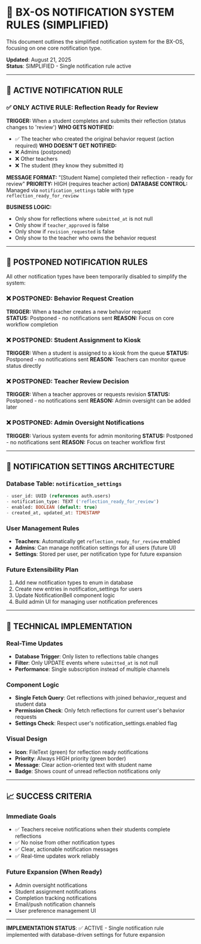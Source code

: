 # 🔔 BX-OS NOTIFICATION SYSTEM RULES (SIMPLIFIED)

This document outlines the simplified notification system for the BX-OS, focusing on one core notification type.

**Updated**: August 21, 2025  
**Status**: SIMPLIFIED - Single notification rule active

---

## 🎯 ACTIVE NOTIFICATION RULE

### ✅ ONLY ACTIVE RULE: Reflection Ready for Review
**TRIGGER:** When a student completes and submits their reflection (status changes to 'review')
**WHO GETS NOTIFIED:** 
- ✅ The teacher who created the original behavior request (action required)
**WHO DOESN'T GET NOTIFIED:**
- ❌ Admins (postponed)
- ❌ Other teachers
- ❌ The student (they know they submitted it)

**MESSAGE FORMAT:** "[Student Name] completed their reflection - ready for review"
**PRIORITY:** HIGH (requires teacher action)
**DATABASE CONTROL:** Managed via `notification_settings` table with type `reflection_ready_for_review`

**BUSINESS LOGIC:**
- Only show for reflections where `submitted_at` is not null
- Only show if `teacher_approved` is false
- Only show if `revision_requested` is false
- Only show to the teacher who owns the behavior request

---

## 🚫 POSTPONED NOTIFICATION RULES

All other notification types have been temporarily disabled to simplify the system:

### ❌ POSTPONED: Behavior Request Creation
**TRIGGER:** When a teacher creates a new behavior request  
**STATUS:** Postponed - no notifications sent
**REASON:** Focus on core workflow completion

### ❌ POSTPONED: Student Assignment to Kiosk  
**TRIGGER:** When a student is assigned to a kiosk from the queue
**STATUS:** Postponed - no notifications sent
**REASON:** Teachers can monitor queue status directly

### ❌ POSTPONED: Teacher Review Decision
**TRIGGER:** When a teacher approves or requests revision
**STATUS:** Postponed - no notifications sent
**REASON:** Admin oversight can be added later

### ❌ POSTPONED: Admin Oversight Notifications
**TRIGGER:** Various system events for admin monitoring
**STATUS:** Postponed - no notifications sent
**REASON:** Focus on teacher workflow first

---

## 🔧 NOTIFICATION SETTINGS ARCHITECTURE

### Database Table: `notification_settings`
```sql
- user_id: UUID (references auth.users)
- notification_type: TEXT ('reflection_ready_for_review')  
- enabled: BOOLEAN (default: true)
- created_at, updated_at: TIMESTAMP
```

### User Management Rules
- **Teachers**: Automatically get `reflection_ready_for_review` enabled
- **Admins**: Can manage notification settings for all users (future UI)
- **Settings**: Stored per user, per notification type for future expansion

### Future Extensibility Plan
1. Add new notification types to enum in database
2. Create new entries in notification_settings for users
3. Update NotificationBell component logic
4. Build admin UI for managing user notification preferences

---

## 📱 TECHNICAL IMPLEMENTATION

### Real-Time Updates
- **Database Trigger**: Only listen to reflections table changes
- **Filter**: Only UPDATE events where `submitted_at` is not null
- **Performance**: Single subscription instead of multiple channels

### Component Logic  
- **Single Fetch Query**: Get reflections with joined behavior_request and student data
- **Permission Check**: Only fetch reflections for current user's behavior requests
- **Settings Check**: Respect user's notification_settings.enabled flag

### Visual Design
- **Icon**: FileText (green) for reflection ready notifications
- **Priority**: Always HIGH priority (green border)
- **Message**: Clear action-oriented text with student name
- **Badge**: Shows count of unread reflection notifications only

---

## 📈 SUCCESS CRITERIA

### Immediate Goals
- ✅ Teachers receive notifications when their students complete reflections
- ✅ No noise from other notification types
- ✅ Clear, actionable notification messages
- ✅ Real-time updates work reliably

### Future Expansion (When Ready)
- Admin oversight notifications
- Student assignment notifications  
- Completion tracking notifications
- Email/push notification channels
- User preference management UI

---

**IMPLEMENTATION STATUS**: ✅ ACTIVE - Single notification rule implemented with database-driven settings for future expansion